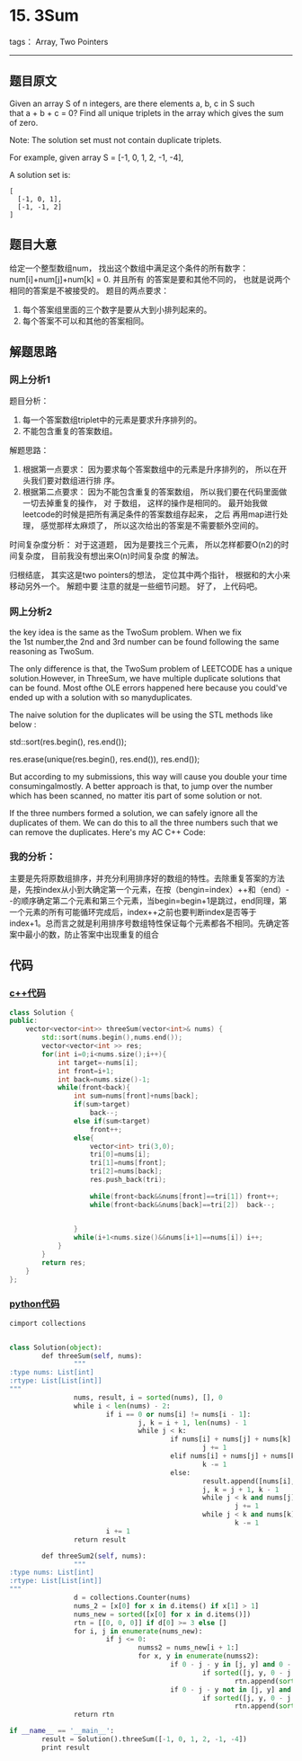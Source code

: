 # 15. 3Sum

tags： Array, Two Pointers

---

## 题目原文
Given an array S of n integers, are there elements a, b, c in S such that a + b + c = 0? Find all unique triplets in the array which gives the sum of zero.

Note: The solution set must not contain duplicate triplets.

For example, given array S = [-1, 0, 1, 2, -1, -4],

A solution set is:

    [
      [-1, 0, 1],
      [-1, -1, 2]
    ]

## 题目大意
给定一个整型数组num， 找出这个数组中满足这个条件的所有数字： num[i]+num[j]+num[k] = 0. 并且所有
的答案是要和其他不同的， 也就是说两个相同的答案是不被接受的。
题目的两点要求：
1. 每个答案组里面的三个数字是要从大到小排列起来的。
2. 每个答案不可以和其他的答案相同。 



## 解题思路
### 网上分析1
题目分析：

1. 每一个答案数组triplet中的元素是要求升序排列的。
2. 不能包含重复的答案数组。

解题思路：
1. 根据第一点要求： 因为要求每个答案数组中的元素是升序排列的， 所以在开头我们要对数组进行排
序。
2. 根据第二点要求： 因为不能包含重复的答案数组， 所以我们要在代码里面做一切去掉重复的操作， 对
于数组， 这样的操作是相同的。 最开始我做leetcode的时候是把所有满足条件的答案数组存起来， 之后
再用map进行处理， 感觉那样太麻烦了， 所以这次给出的答案是不需要额外空间的。

时间复杂度分析：
对于这道题， 因为是要找三个元素， 所以怎样都要O(n2)的时间复杂度， 目前我没有想出来O(n)时间复杂度
的解法。

归根结底， 其实这是two pointers的想法， 定位其中两个指针， 根据和的大小来移动另外一个。 解题中要
注意的就是一些细节问题。 好了， 上代码吧。
 
### 网上分析2
the key idea is the same as the TwoSum problem. When we fix the 1st number,the 2nd and 3rd number can be found following the same reasoning as TwoSum.

The only difference is that, the TwoSum problem of LEETCODE has a unique solution.However, in ThreeSum, we have multiple duplicate solutions that can be found. Most ofthe OLE errors happened here because you could've ended up with a solution with so manyduplicates.

The naive solution for the duplicates will be using the STL methods like below :

std::sort(res.begin(), res.end());

res.erase(unique(res.begin(), res.end()), res.end());

But according to my submissions, this way will cause you double your time consumingalmostly.
A better approach is that, to jump over the number which has been scanned, no matter itis part of some solution or not.

If the three numbers formed a solution, we can safely ignore all the duplicates of them.
We can do this to all the three numbers such that we can remove the duplicates.
Here's my AC C++ Code:

### 我的分析：

主要是先将原数组排序，并充分利用排序好的数组的特性。去除重复答案的方法是，先按index从小到大确定第一个元素，在按（bengin=index）++和（end）--的顺序确定第二个元素和第三个元素，当begin=begin+1是跳过，end同理，第一个元素的所有可能循环完成后，index++之前也要判断index是否等于index+1。总而言之就是利用排序号数组特性保证每个元素都各不相同。先确定答案中最小的数，防止答案中出现重复的组合



## 代码
### [c++代码](./src/cpp/3Sum.cpp)
```c++
class Solution {
public:
    vector<vector<int>> threeSum(vector<int>& nums) {
        std::sort(nums.begin(),nums.end());
        vector<vector<int >> res;
        for(int i=0;i<nums.size();i++){
            int target=-nums[i];
            int front=i+1;
            int back=nums.size()-1;
            while(front<back){
                int sum=nums[front]+nums[back];
                if(sum>target)
                    back--;
                else if(sum<target)
                    front++;
                else{
                    vector<int> tri(3,0);
                    tri[0]=nums[i];
                    tri[1]=nums[front];
                    tri[2]=nums[back];
                    res.push_back(tri);
                    
                    while(front<back&&nums[front]==tri[1]) front++;
                    while(front<back&&nums[back]==tri[2])  back--;
                    

                }
                while(i+1<nums.size()&&nums[i+1]==nums[i]) i++;
            }
        }
        return res;
    }
};
```

### [python代码](./src/python/3Sum.py)
```python
cimport collections


class Solution(object):
        def threeSum(self, nums):
                """
:type nums: List[int]
:rtype: List[List[int]]
"""
                nums, result, i = sorted(nums), [], 0
                while i < len(nums) - 2:
                        if i == 0 or nums[i] != nums[i - 1]:
                                j, k = i + 1, len(nums) - 1
                                while j < k:
                                        if nums[i] + nums[j] + nums[k] < 0:
                                                j += 1
                                        elif nums[i] + nums[j] + nums[k] > 0:
                                                k -= 1
                                        else:
                                                result.append([nums[i], nums[j], nums[k]])
                                                j, k = j + 1, k - 1
                                                while j < k and nums[j] == nums[j - 1]:
                                                        j += 1
                                                while j < k and nums[k] == nums[k + 1]:
                                                        k -= 1
                        i += 1
                return result

        def threeSum2(self, nums):
                """
:type nums: List[int]
:rtype: List[List[int]]
"""
                d = collections.Counter(nums)
                nums_2 = [x[0] for x in d.items() if x[1] > 1]
                nums_new = sorted([x[0] for x in d.items()])
                rtn = [[0, 0, 0]] if d[0] >= 3 else []
                for i, j in enumerate(nums_new):
                        if j <= 0:
                                numss2 = nums_new[i + 1:]
                                for x, y in enumerate(numss2):
                                        if 0 - j - y in [j, y] and 0 - j - y in nums_2:
                                                if sorted([j, y, 0 - j - y]) not in rtn:
                                                        rtn.append(sorted([j, y, 0 - j - y]))
                                        if 0 - j - y not in [j, y] and 0 - j - y in nums_new:
                                                if sorted([j, y, 0 - j - y]) not in rtn:
                                                        rtn.append(sorted([j, y, 0 - j - y]))
                return rtn

if __name__ == '__main__':
        result = Solution().threeSum([-1, 0, 1, 2, -1, -4])
        print result

```
